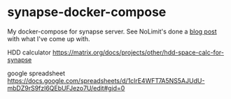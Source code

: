 # synapse-docker-compose

My docker-compose for synapse server. See NoLimit's done a [blog post](https://nolim1t.co/2021/10/12/enter-the-matrix.html) with what I've come up with.

HDD calculator
https://matrix.org/docs/projects/other/hdd-space-calc-for-synapse

google spreadsheet
https://docs.google.com/spreadsheets/d/1clrE4WFT7A5NS5AJUdU-mbDZ9rS9fzl6QEbUFJezo7U/edit#gid=0
